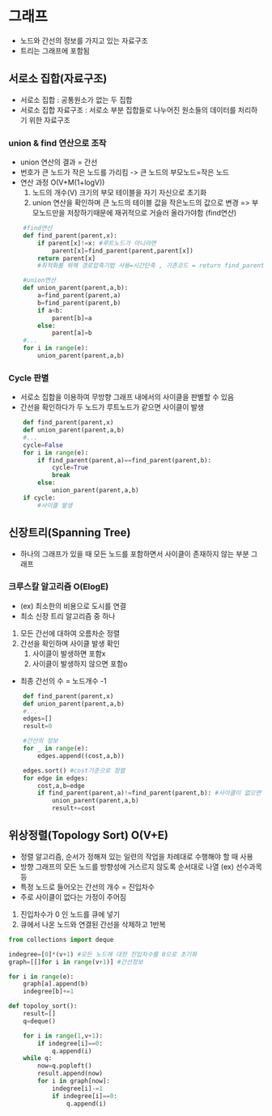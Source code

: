 # 그래프

- 노드와 간선의 정보를 가지고 있는 자료구조
- 트리는 그래프에 포함됨

## 서로소 집합(자료구조)

- 서로소 집합 : 공통원소가 없는 두 집합
- 서로소 집합 자료구조 : 서로소 부분 집합들로 나누어진 원소들의 데이터를 처리하기 위한 자료구조

### union & find 연산으로 조작

- union 연산의 결과 = 간선
- 번호가 큰 노드가 작은 노드를 가리킴 -> 큰 노드의 부모노드=작은 노드
- 연산 과정 O(V+M(1+logV))
  1. 노드의 개수(V) 크기의 부모 테이블을 자기 자신으로 초기화
  2. union 연산을 확인하며 큰 노드의 테이블 값을 작은노드의 값으로 변경
     => 부모노드만을 저장하기때문에 재귀적으로 거슬러 올라가야함 (find연산)

```py
    #find연산
    def find_parent(parent,x):
        if parent[x]!=x: #루트노드가 아니라면
            parent[x]=find_parent(parent,parent[x])
        return parent[x]
        #최적화를 위해 경로압축기법 사용=시간단축 , 기존코드 = return find_parent(parent,parent[x])

    #union연산
    def union_parent(parent,a,b):
        a=find_parent(parent,a)
        b=find_parent(parent,b)
        if a<b:
            parent[b]=a
        else:
            parent[a]=b
    #...
    for i in range(e):
        union_parent(parent,a,b)
```

### Cycle 판별

- 서로소 집합을 이용하여 무방향 그래프 내에서의 사이클을 판별할 수 있음
- 간선을 확인하다가 두 노드가 루트노드가 같으면 사이클이 발생

```py
    def find_parent(parent,x)
    def union_parent(parent,a,b)
    #...
    cycle=False
    for i in range(e):
        if find_parent(parent,a)==find_parent(parent,b):
            cycle=True
            break
        else:
            union_parent(parent,a,b)
    if cycle:
        #사이클 발생
```

## 신장트리(Spanning Tree)

- 하나의 그래프가 있을 때 모든 노드를 포함하면서 사이클이 존재하지 않는 부분 그래프

### 크루스칼 알고리즘 O(ElogE)

- (ex) 최소한의 비용으로 도시를 연결
- 최소 신장 트리 알고리즘 중 하나

1. 모든 간선에 대하여 오름차순 정렬
2. 간선을 확인하며 사이클 발생 확인
   1. 사이클이 발생하면 포함x
   2. 사이클이 발생하지 않으면 포함o

- 최종 간선의 수 = 노드개수 -1

```py
    def find_parent(parent,x)
    def union_parent(parent,a,b)
    #...
    edges=[]
    result=0

    #간선의 정보
    for _ in range(e):
        edges.append((cost,a,b))

    edges.sort() #cost기준으로 정렬
    for edge in edges:
        cost,a,b=edge
        if find_parent(parent,a)!=find_parent(parent,b): #사이클이 없으면 포함
            union_parent(parent,a,b)
            result+=cost
```

## 위상정렬(Topology Sort) O(V+E)

- 정렬 알고리즘, 순서가 정해져 있는 일련의 작업을 차례대로 수행해야 할 때 사용
- 방향 그래프의 모든 노드를 방향성에 거스르지 않도록 순서대로 나열 (ex) 선수과목 등
- 특정 노드로 들어오는 간선의 개수 = 진입차수
- 주로 사이클이 없다는 가정이 주어짐

1. 진입차수가 0 인 노드를 큐에 넣기
2. 큐에서 나온 노드와 연결된 간선을 삭제하고 1반복

```py
from collections import deque

indegree=[0]*(v+1) #모든 노드에 대한 진입차수를 0으로 초기화
graph=[[]for i in range(v+1)] #간선정보

for i in range(e):
    graph[a].append(b)
    indegree[b]+=1

def topoloy_sort():
    result=[]
    q=deque()

    for i in range(1,v+1):
        if indegree[i]==0:
            q.append(i)
    while q:
        now=q.popleft()
        result.append(now)
        for i in graph[now]:
            indegree[i]-=1
            if indegree[i]==0:
                q.append(i)
```
